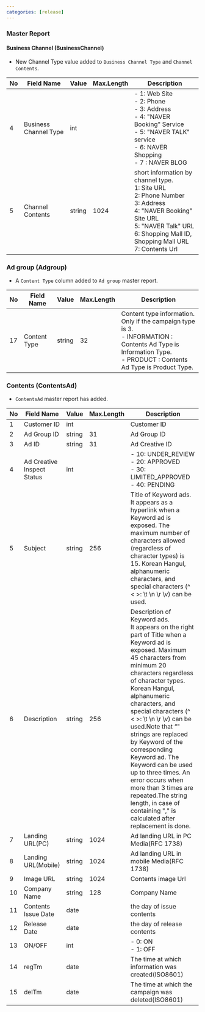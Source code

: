```yaml
---
categories: [release]
---
```


### Master Report

#### Business Channel (BusinessChannel)

   * New Channel Type value added to `Business Channel Type` and `Channel Contents`.

No|Field Name|Value|Max.Length|Description
----|---|---|---|---
4|Business Channel Type|int|| - 1: Web Site<br/> - 2: Phone<br/> - 3: Address<br/> - 4: "NAVER Booking" Service<br/> - 5: "NAVER TALK" service<br/> - 6: NAVER Shopping<br/> - 7 : NAVER BLOG
5|Channel Contents|string|1024|short information by channel type.<br/>	1: Site URL<br/>	2: Phone Number<br/>	3: Address<br/>	4: "NAVER Booking" Site URL<br/>	5: "NAVER Talk" URL<br/>	6: Shopping Mall ID, Shopping Mall URL<br/>	7: Contents Url

### Ad group (Adgroup)

   * A `Content Type`  column added to `Ad group` master report.
   
No|Field Name|Value|Max.Length|Description
----|---|---|---|---
17|Content Type|string|32|Content type information. Only if the campaign type is 3.<br/>- INFORMATION : Contents  Ad Type is Information Type.<br/>- PRODUCT : Contents Ad Type is Product Type.

### Contents (ContentsAd)

   * `ContentsAd` master report has added. 

No|Field Name|Value|Max.Length|Description
----|---|---|---|---
1|Customer ID|int||Customer ID
2|Ad Group ID|string|31|Ad Group ID
3|Ad ID|string|31|Ad Creative ID
4|Ad Creative Inspect Status|int|| - 10: UNDER_REVIEW<br/> - 20: APPROVED<br/> - 30: LIMITED_APPROVED<br/> - 40: PENDING
5|Subject|string|256|Title of Keyword ads.<br/>It appears as a hyperlink when a Keyword ad is exposed. The maximum number of characters allowed (regardless of character types) is 15. Korean Hangul, alphanumeric characters, and special characters (^ < >: \t \n \r \v) can be used.
6|Description|string|256|Description of Keyword ads.<br/>It appears on the right part of Title when a Keyword ad is exposed. Maximum 45 characters from minimum 20 characters regardless of character types. Korean Hangul, alphanumeric characters, and special characters (^ < >: \t \n \r \v) can be used.Note that “<Keyword>" strings are replaced by Keyword of the corresponding Keyword ad. The Keyword can be used up to three times. An error occurs when more than 3 times are repeated.The string length, in case of containing "<Keyword>," is calculated after replacement is done.
7|Landing URL(PC)|string|1024|Ad landing URL in PC Media(RFC 1738)
8|Landing URL(Mobile)|string|1024|Ad landing URL in mobile Media(RFC 1738)
9|Image URL|string|1024|Contents image Url
10|Company Name|string|128|Company Name
11|Contents Issue Date|date||the day of issue contents
12|Release Date|date||the day of release contents
13|ON/OFF|int|| - 0: ON<br/> - 1: OFF
14|regTm|date||The time at which information was created(ISO8601)
15|delTm|date||The time at which the campaign was deleted(ISO8601)

